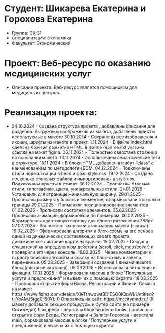 # Студент:  Шикарева Екатерина и Горохова Екатерина
- Группа: ЭК-31
- Специализация: Экономика
- Факультет: Экономический 
# Проект: Веб-ресурс по оказанию медицинских услуг
- Описание проекта: Веб-ресурс является помощником для медицинских центров.
# Реализация проекта:
- 24.10.2024 - Создана структура проекта , добавлены описания для разделов. Выгружены изображения из макета, добавлены шрифты используемые в макете
30.10.2024 - Сохранены все изображения и иконки, шрифты из макета в проект.
1.11.2024 - В файле index.html сделана базовая разметка HTML. В файле readme.md указана ссылка на макет figma.
06.11.2024 - Полностью сверстана страница на основании макета. 
13.11.2024 - Использованы семантические теги в структуре.
18.11.2024 - В блоки HTML добавлен атрибут “class” с наименованием по методологии БЭМ.
04.12.2024 - Подключены стили нормализации в head и файл style.css. 
19.12.2024 - Создано несколько стилевых файлов и импортированы в style.css. Подключены шрифты в стилях.
26.12.2024 - Прописаны базовые стили, типографика, цвета, универсальные стили.
24.01.2025 - Установили для страницы минимальную ширину.
29.01.2025 - Прописали размеры у блоков и элементов, сформировали отступы и границы
29.01.2025 - Применяли позиционирование элементов
01.02.2025 - Прописали состояния элементов.
05.02.2025 - Прописали анимации, формировали по примерам.
06.02.2025 - Формировали адаптивную верстку для одного разрешения 768px. 
07.02.2025 - Полностью закончили стилизацию макета (эскиза).
19.02.2025 - Сформировали алгоритм и блок-схему на его основе одной из динамических составляющих своего проекта: динамическое листание карточек врачей.
19.02.2025 - Создали слушателей на определенном действии (scroll, click, mouseover) и проверили его через консоль.
19.02.2025 - Через комментарии к скрипту описали алгоритм и ссылку на блок-схему и завели переменные.
05.03.2025 - Завершили создание 1 динамического блока(листание карточек).
05.03.2025 - Использовали ветвления и функции.
17.03.2025 - Формировали массив в блоке "Популярные услуги и предложения" и вывели их с помощью скрипта. 
18.03.2025 - Прописали открытие форм Входа, Регистрации и Записи.
Ссылка на макет: https://www.figma.com/design/Xl6TfhwgwaBDIESG0K3pWi/Untitled?t=YeAMJ5tggQli50YL-0
Опирались на сайт: https://mccitymed.ru/ (К макету добавили секцию процедуры и футер сайта (на примере Ситимеда))
Шикарева - верстала блок header и footer, прописала открытие форм Входа, Регистрации и Записи
Горохова - верстала main, формировала массив в блоке "Популярные услуги и предложения" и вывела их с помощью скрипта. 